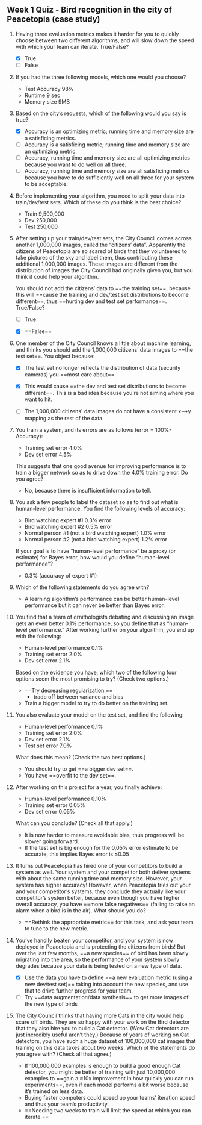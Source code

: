 ## Week 1 Quiz - Bird recognition in the city of Peacetopia (case study)

1. Having three evaluation metrics makes it harder for you to quickly choose between two different algorithms, and will slow down the speed with which your team can iterate. True/False?

    - [x] True
    - [ ] False

2. If you had the three following models, which one would you choose?

    - Test Accuracy	98% 
    - Runtime 9 sec	
    - Memory size 9MB

3. Based on the city’s requests, which of the following would you say is true?

    - [x] Accuracy is an optimizing metric; running time and memory size are a satisficing metrics.
    - [ ] Accuracy is a satisficing metric; running time and memory size are an optimizing metric.
    - [ ] Accuracy, running time and memory size are all optimizing metrics because you want to do well on all three.
    - [ ] Accuracy, running time and memory size are all satisficing metrics because you have to do sufficiently well on all three for your system to be acceptable.

4. Before implementing your algorithm, you need to split your data into train/dev/test sets. Which of these do you think is the best choice?

    - Train 9,500,000		
    - Dev 250,000
    - Test 250,000

5. After setting up your train/dev/test sets, the City Council comes across another 1,000,000 images, called the “citizens’ data”. Apparently the citizens of Peacetopia are so scared of birds that they volunteered to take pictures of the sky and label them, thus contributing these additional 1,000,000 images. These images are different from the distribution of images the City Council had originally given you, but you think it could help your algorithm.

     You should not add the citizens’ data to ==the training set==, because this will ==cause the training and dev/test set distributions to become different==, thus ==hurting dev and test set performance==. True/False?

     - [ ] True

     - [x] ==False==

6. One member of the City Council knows a little about machine learning, and thinks you should add the 1,000,000 citizens’ data images to ==the test set==. You object because:

    - [x] The test set no longer reflects the distribution of data (security cameras) you ==most care about==.

    - [x] This would cause ==the dev and test set distributions to become different==. This is a bad idea because you’re not aiming where you want to hit.
    - [ ] The 1,000,000 citizens' data images do not have a consistent x-->y mapping as the rest of the data 

7. You train a system, and its errors are as follows (error = 100%-Accuracy):

    - Training set error	4.0%
    - Dev set error	4.5%

    This suggests that one good avenue for improving performance is to train a bigger network so as to drive down the 4.0% training error. Do you agree?

    - No, because there is insufficient information to tell.

8. You ask a few people to label the dataset so as to find out what is human-level performance. You find the following levels of accuracy:

    - Bird watching expert #1	0.3% error
    - Bird watching expert #2	0.5% error
    - Normal person #1 (not a bird watching expert)	1.0% error
    - Normal person #2 (not a bird watching expert)	1.2% error

    If your goal is to have “human-level performance” be a proxy (or estimate) for Bayes error, how would you define “human-level performance”?

    - 0.3% (accuracy of expert #1)

9. Which of the following statements do you agree with?

     - A learning algorithm’s performance can be better human-level performance but it can never be better than Bayes error.

10. You find that a team of ornithologists debating and discussing an image gets an even better 0.1% performance, so you define that as “human-level performance.” After working further on your algorithm, you end up with the following:

     - Human-level performance	0.1%
     - Training set error	2.0%
     - Dev set error	2.1%

     Based on the evidence you have, which two of the following four options seem the most promising to try? (Check two options.)

     - ==Try decreasing regularization.==
       - trade off between variance and bias
     - Train a bigger model to try to do better on the training set.

11. You also evaluate your model on the test set, and find the following:

      - Human-level performance	0.1%
      - Training set error	2.0%
      - Dev set error	2.1%
      - Test set error	7.0%

      What does this mean? (Check the two best options.)

      - You should try to get ==a bigger dev set==.
      - You have ==overfit to the dev set==.

12. After working on this project for a year, you finally achieve:

      - Human-level performance	0.10%
      - Training set error	0.05%
      - Dev set error	0.05%

      What can you conclude? (Check all that apply.)

      - It is now harder to measure avoidable bias, thus progress will be slower going forward.
      - If the test set is big enough for the 0,05% error estimate to be accurate, this implies Bayes error is ≤0.05

13. It turns out Peacetopia has hired one of your competitors to build a system as well. Your system and your competitor both deliver systems with about the same running time and memory size. However, your system has higher accuracy! However, when Peacetopia tries out your and your competitor’s systems, they conclude they actually like your competitor’s system better, because even though you have higher overall accuracy, you have ==more false negatives== (failing to raise an alarm when a bird is in the air). What should you do?

    - ==Rethink the appropriate metric== for this task, and ask your team to tune to the new metric.

14. You’ve handily beaten your competitor, and your system is now deployed in Peacetopia and is protecting the citizens from birds! But over the last few months, ==a new species== of bird has been slowly migrating into the area, so the performance of your system slowly degrades because your data is being tested on a new type of data.

      - [x] Use the data you have to define ==a new evaluation metric (using a new dev/test set)== taking into account the new species, and use that to drive further progress for your team.
      - [ ] Try ==data augmentation/data synthesis== to get more images of the new type of birds

15. The City Council thinks that having more Cats in the city would help scare off birds. They are so happy with your work on the Bird detector that they also hire you to build a Cat detector. (Wow Cat detectors are just incredibly useful aren’t they.) Because of years of working on Cat detectors, you have such a huge dataset of 100,000,000 cat images that training on this data takes about two weeks. Which of the statements do you agree with? (Check all that agree.)

      - If 100,000,000 examples is enough to build a good enough Cat detector, you might be better of training with just 10,000,000 examples to ==gain a ≈10x improvement in how quickly you can run experiments==, even if each model performs a bit worse because it’s trained on less data.
      - Buying faster computers could speed up your teams’ iteration speed and thus your team’s productivity.
      - ==Needing two weeks to train will limit the speed at which you can iterate.==
